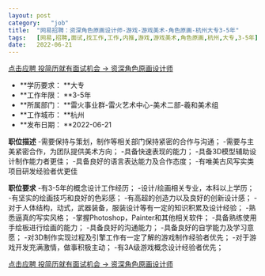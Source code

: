 ```yaml
---
layout:	post
category:	"job"
title:	"网易招聘：资深角色原画设计师-游戏-游戏美术-角色原画-杭州大专3-5年"
tags:	[网易,招聘,面试,找工作,工作,内推,游戏,游戏美术,角色原画,杭州,大专,3-5年]
date:	2022-06-21
---
```


[点击应聘 投简历就有面试机会 -> 资深角色原画设计师](http://mobile.bole.netease.com/bole/boleDetail?id=19154&employeeId=346f03c3cda5f04c&key=all)



- **学历要求： **大专
- **工作年限： **3-5年
- **所属部门： **雷火事业群-雷火艺术中心-美术二部-羲和美术组
- **工作城市： **杭州
- **发布日期： **2022-06-21



**职位描述**
-需要保持与策划，制作等相关部门保持紧密的合作与沟通； 
-需要与主美紧密合作，为团队提供美术方向； 
-具备快速表现的能力； 
-具备3D模型辅助设计制作能力者更佳； 
-具备良好的语言表达能力及合作态度；
-有唯美古风写实类项目研发经验者优更佳



**职位要求**
-有3-5年的概念设计工作经历； 
-设计/绘画相关专业，本科以上学历； 
-有坚实的绘画技巧和良好的色彩感； 
-有高超的创造力以及良好的创新设计感； 
-对于人体结构，动式，武器装备，服装设计等有一定的知识积累及设计经验； 
-熟悉逼真的写实风格； -掌握Photoshop，Painter和其他相关软件； 
-具备熟练使用手绘板进行绘画的能力； 
-具备良好的沟通能力； 
-具备良好的自学能力及学习意愿； 
-对3D制作实现过程及引擎工作有一定了解的游戏制作经验者优先； 
-对于游戏开发充满激情，做事积极主动； -有3A级游戏概念设计经验者优先；



[点击应聘 投简历就有面试机会 -> 资深角色原画设计师](http://mobile.bole.netease.com/bole/boleDetail?id=19154&employeeId=346f03c3cda5f04c&key=all)